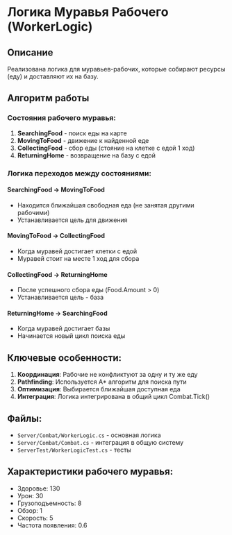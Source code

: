 # Логика Муравья Рабочего (WorkerLogic)

## Описание
Реализована логика для муравьев-рабочих, которые собирают ресурсы (еду) и доставляют их на базу.

## Алгоритм работы

### Состояния рабочего муравья:
1. **SearchingFood** - поиск еды на карте
2. **MovingToFood** - движение к найденной еде
3. **CollectingFood** - сбор еды (стояние на клетке с едой 1 ход)
4. **ReturningHome** - возвращение на базу с едой

### Логика переходов между состояниями:

#### SearchingFood → MovingToFood
- Находится ближайшая свободная еда (не занятая другими рабочими)
- Устанавливается цель для движения

#### MovingToFood → CollectingFood
- Когда муравей достигает клетки с едой
- Муравей стоит на месте 1 ход для сбора

#### CollectingFood → ReturningHome
- После успешного сбора еды (Food.Amount > 0)
- Устанавливается цель - база

#### ReturningHome → SearchingFood
- Когда муравей достигает базы
- Начинается новый цикл поиска еды

## Ключевые особенности:

1. **Координация**: Рабочие не конфликтуют за одну и ту же еду
2. **Pathfinding**: Используется A* алгоритм для поиска пути
3. **Оптимизация**: Выбирается ближайшая доступная еда
4. **Интеграция**: Логика интегрирована в общий цикл Combat.Tick()

## Файлы:
- `Server/Combat/WorkerLogic.cs` - основная логика
- `Server/Combat/Combat.cs` - интеграция в общую систему
- `ServerTest/WorkerLogicTest.cs` - тесты

## Характеристики рабочего муравья:
- Здоровье: 130
- Урон: 30
- Грузоподъемность: 8
- Обзор: 1
- Скорость: 5
- Частота появления: 0.6

